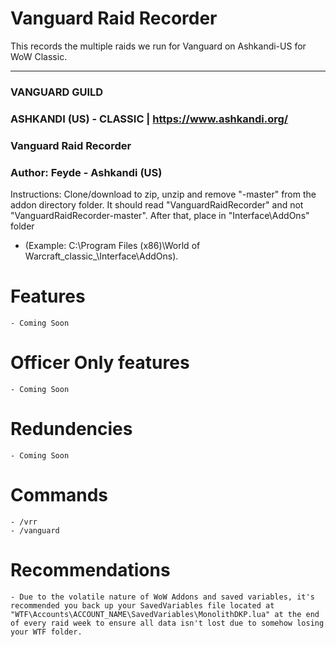 # Vanguard Raid Recorder
This records the multiple raids we run for Vanguard on Ashkandi-US for WoW Classic.

---

### VANGUARD GUILD
### ASHKANDI (US) - CLASSIC | https://www.ashkandi.org/
### Vanguard Raid Recorder
### Author: Feyde - Ashkandi (US)

Instructions: Clone/download to zip, unzip and remove "-master" from the addon directory folder. 
It should read "VanguardRaidRecorder" and not "VanguardRaidRecorder-master". 
After that, place in "Interface\AddOns" folder 
 - (Example: C:\Program Files (x86)\World of Warcraft\_classic_\Interface\AddOns).
  
# Features
	- Coming Soon
  
# Officer Only features  
	- Coming Soon
  
# Redundencies  
	- Coming Soon
  
# Commands  
    - /vrr
    - /vanguard
    
# Recommendations  
	- Due to the volatile nature of WoW Addons and saved variables, it's recommended you back up your SavedVariables file located at "WTF\Accounts\ACCOUNT_NAME\SavedVariables\MonolithDKP.lua" at the end of every raid week to ensure all data isn't lost due to somehow losing your WTF folder.  

